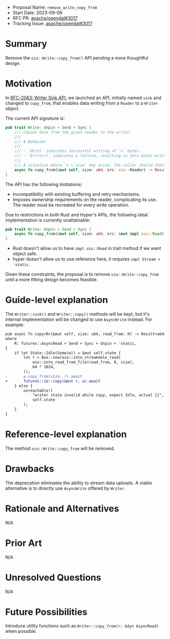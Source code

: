 - Proposal Name: `remove_write_copy_from`
- Start Date: 2023-09-06
- RFC PR: [apache/opendal#3017](https://github.com/apache/opendal/pull/3017)
- Tracking Issue: [apache/opendal#3017](https://github.com/apache/opendal/issues/3017)

# Summary

Remove the `oio::Write::copy_from()` API pending a more thoughtful design.

# Motivation

In [RFC-2083: Writer Sink API](./2083_writer_sink_api.md), we launched an API, initially named `sink` and changed to `copy_from`, that enables data writing from a `Reader` to a `Writer` object.

The current API signature is:

```rust
pub trait Write: Unpin + Send + Sync {
    /// Copies data from the given reader to the writer.
    ///
    /// # Behavior
    ///
    /// - `Ok(n)` indicates successful writing of `n` bytes.
    /// - `Err(err)` indicates a failure, resulting in zero bytes written.
    ///
    /// A situation where `n < size` may arise; the caller should then transmit the remaining bytes until the full amount is written.
    async fn copy_from(&mut self, size: u64, src: oio::Reader) -> Result<u64>;
}
```

The API has the following limitations:

- Incompatibility with existing buffering and retry mechanisms.
- Imposes ownership requirements on the reader, complicating its use. The reader must be recreated for every write operation.

Due to restrictions in both Rust and Hyper's APIs, the following ideal implementation is currently unattainable:

```rust
pub trait Write: Unpin + Send + Sync {
    async fn copy_from(&mut self, size: u64, src: &mut impl oio::Read) -> Result<u64>;
}
```

- Rust doesn't allow us to have `impl oio::Read` in trait method if we want object safe.
- hyper doesn't allow us to use reference here, it requires `impl Stream + 'static`.

Given these constraints, the proposal is to remove `oio::Write::copy_from` until a more fitting design becomes feasible.

# Guide-level explanation

The `Writer::sink()` and `Writer::copy()` methods will be kept, but it's internal implementation will be changed to use `AsyncWrite` instead. For example:

```diff
pub async fn copy<R>(&mut self, size: u64, read_from: R) -> Result<u64>
where
    R: futures::AsyncRead + Send + Sync + Unpin + 'static,
{
    if let State::Idle(Some(w)) = &mut self.state {
        let r = Box::new(oio::into_streamable_read(
            oio::into_read_from_file(read_from, 0, size),
            64 * 1024,
        ));
-       w.copy_from(size, r).await
+       futures::io::copy(&mut r, w).await
    } else {
        unreachable!(
            "writer state invalid while copy, expect Idle, actual {}",
            self.state
        );
    }
}
```

# Reference-level explanation

The method `oio::Write::copy_from` will be removed.

# Drawbacks

The deprecation eliminates the ability to stream data uploads. A viable alternative is to directly use `AsyncWrite` offered by `Writer`.

# Rationale and Alternatives

N/A

# Prior Art

N/A

# Unresolved Questions

N/A

# Future Possibilities

Introduce utility functions such as `Writer::copy_from(r: &dyn AsyncRead)` when possible.
